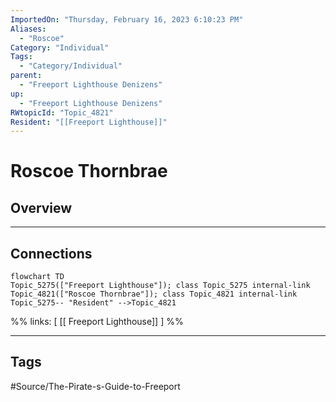 ```yaml
---
ImportedOn: "Thursday, February 16, 2023 6:10:23 PM"
Aliases:
  - "Roscoe"
Category: "Individual"
Tags:
  - "Category/Individual"
parent:
  - "Freeport Lighthouse Denizens"
up:
  - "Freeport Lighthouse Denizens"
RWtopicId: "Topic_4821"
Resident: "[[Freeport Lighthouse]]"
---
```

# Roscoe Thornbrae
## Overview
---
## Connections
```mermaid
flowchart TD
Topic_5275(["Freeport Lighthouse"]); class Topic_5275 internal-link
Topic_4821(["Roscoe Thornbrae"]); class Topic_4821 internal-link
Topic_5275-- "Resident" -->Topic_4821
```
%%
links: [ [[ Freeport Lighthouse]] ]
%%


---
## Tags
#Source/The-Pirate-s-Guide-to-Freeport

